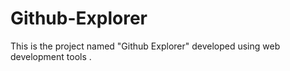 # Github-Explorer
This is the project named "Github Explorer" developed using web development tools .
